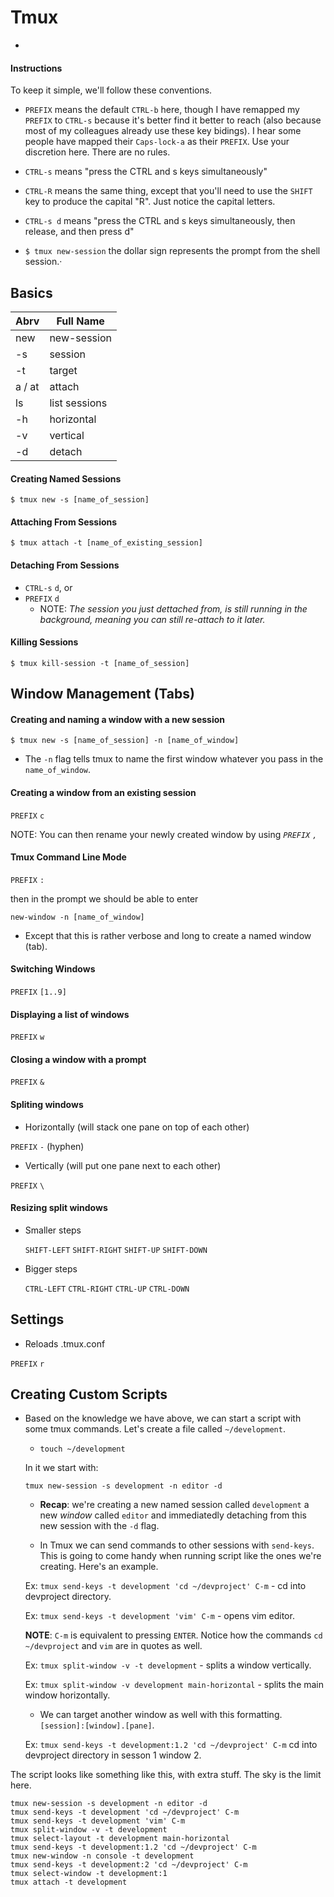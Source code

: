 # Tmux
-
#### Instructions

To keep it simple, we'll follow these conventions.

* `PREFIX` means the default `CTRL-b` here, though I have remapped my `PREFIX` to `CTRL-s` because it's better find it better to reach (also because most of my colleagues already use these key bidings). I hear some people have mapped their `Caps-lock-a` as their `PREFIX`. Use your discretion here. There are no rules. 

* `CTRL-s` means "press the CTRL and s keys simultaneously"

* `CTRL-R` means the same thing, except that you'll need to use
the `SHIFT` key to produce the capital "R". Just notice the capital letters.

* `CTRL-s d` means "press the CTRL and s keys simultaneously, then release,
and then press d"

* `$ tmux new-session` the dollar sign represents the prompt from the shell session.·

## Basics

| Abrv   | Full Name     |
| -------|---------------|
| new    | new-session   |
| -s     | session       |
| -t     | target        |
| a / at | attach        |
| ls     | list sessions |
| -h     | horizontal    |
| -v     | vertical      |
| -d     | detach        |

#### Creating Named Sessions

`$ tmux new -s [name_of_session]`

#### Attaching From Sessions
 
 `$ tmux attach -t [name_of_existing_session]`

#### Detaching From Sessions

* `CTRL-s` `d`, or
* `PREFIX` `d`
  * NOTE: *The session you just dettached from, is still running in the background,
meaning you can still re-attach to it later.*

#### Killing Sessions

`$ tmux kill-session -t [name_of_session]`

## Window Management (Tabs)

#### Creating and naming a window with a new session

 `$ tmux new -s [name_of_session] -n [name_of_window]`

  * The `-n` flag tells tmux to name the first window whatever you pass in the `name_of_window`.

#### Creating a window from an existing session

  `PREFIX` `c` 
        
NOTE: You can then rename your newly created window by using *`PREFIX` `,`*
  
#### Tmux Command Line Mode

  `PREFIX` `:`
  
  then in the prompt we should be able to enter
  
  `new-window -n [name_of_window]`
  
   * Except that this is rather verbose and long to create a named window (tab).

#### Switching Windows

`PREFIX` `[1..9]`

#### Displaying a list of windows

`PREFIX` `w`

#### Closing a window with a prompt

`PREFIX` `&`

#### Spliting windows

  * Horizontally (will stack one pane on top of each other)
  
  `PREFIX` `-` (hyphen)
  
  * Vertically (will put one pane next to each other)
  
  `PREFIX` `\`

#### Resizing split windows

 * Smaller steps
 
   `SHIFT-LEFT` `SHIFT-RIGHT` `SHIFT-UP` `SHIFT-DOWN`

 * Bigger steps
 
   `CTRL-LEFT` `CTRL-RIGHT` `CTRL-UP` `CTRL-DOWN`

## Settings

* Reloads .tmux.conf

`PREFIX` `r`

## Creating Custom Scripts

* Based on the knowledge we have above, we can start a script with some tmux commands.
Let's create a file called `~/development`. 
  * `touch ~/development`
  
  In it we start with:
  
  `tmux new-session -s development -n editor -d`
  
  * **Recap**: we're creating a new named session called `development` a new *window* called `editor` and immediatedly detaching from this new session with the `-d` flag.
  
  
  * In Tmux we can send commands to other sessions with `send-keys`. This is going to come handy when running script like the ones we're creating. Here's an example.

  Ex: `tmux send-keys -t development 'cd ~/devproject' C-m` - cd into devproject directory.
  
  Ex: `tmux send-keys -t development 'vim' C-m` - opens vim editor.
  
  **NOTE**: `C-m` is equivalent to pressing `ENTER`. Notice how the commands `cd ~/devproject` and `vim` are in quotes as well.  
  
  Ex: `tmux split-window -v -t development` - splits a window vertically.
  
  Ex: `tmux split-window -v development main-horizontal` - splits the main window horizontally.
  
  * We can target another window as well with this formatting. `[session]:[window].[pane]`.
  
  Ex: `tmux send-keys -t development:1.2 'cd ~/devproject' C-m` cd into devproject directory in sesson 1 window 2.
  
The script looks like something like this, with extra stuff. The sky is the limit here. 

```
tmux new-session -s development -n editor -d
tmux send-keys -t development 'cd ~/devproject' C-m
tmux send-keys -t development 'vim' C-m
tmux split-window -v -t development
tmux select-layout -t development main-horizontal
tmux send-keys -t development:1.2 'cd ~/devproject' C-m
tmux new-window -n console -t development
tmux send-keys -t development:2 'cd ~/devproject' C-m
tmux select-window -t development:1
tmux attach -t development
```

